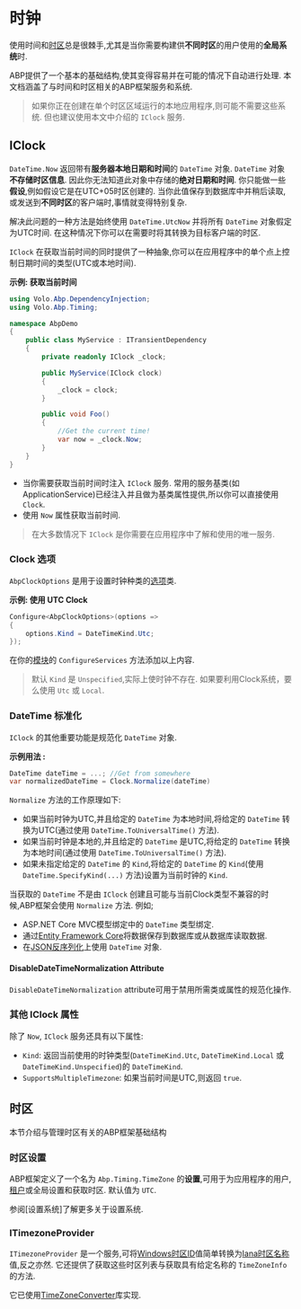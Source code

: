# 时钟

使用时间和[时区](https://en.wikipedia.org/wiki/Time_zone)总是很棘手,尤其是当你需要构建供**不同时区**的用户使用的**全局系统**时.

ABP提供了一个基本的基础结构,使其变得容易并在可能的情况下自动进行处理. 本文档涵盖了与时间和时区相关的ABP框架服务和系统.

> 如果你正在创建在单个时区区域运行的本地应用程序,则可能不需要这些系统. 但也建议使用本文中介绍的 `IClock` 服务.

## IClock

`DateTime.Now` 返回带有**服务器本地日期和时间**的 `DateTime` 对象. `DateTime` 对象**不存储时区信息**. 因此你无法知道此对象中存储的**绝对日期和时间**. 你只能做一些**假设**,例如假设它是在UTC+05时区创建的. 当你此值保存到数据库中并稍后读取,或发送到**不同时区**的客户端时,事情就变得特别复杂.

解决此问题的一种方法是始终使用 `DateTime.UtcNow` 并将所有 `DateTime` 对象假定为UTC时间. 在这种情况下你可以在需要时将其转换为目标客户端的时区.

`IClock` 在获取当前时间的同时提供了一种抽象,你可以在应用程序中的单个点上控制日期时间的类型(UTC或本地时间).

**示例: 获取当前时间**

````csharp
using Volo.Abp.DependencyInjection;
using Volo.Abp.Timing;

namespace AbpDemo
{
    public class MyService : ITransientDependency
    {
        private readonly IClock _clock;

        public MyService(IClock clock)
        {
            _clock = clock;
        }

        public void Foo()
        {
            //Get the current time!
            var now = _clock.Now;
        }
    }
}
````

* 当你需要获取当前时间时注入 `IClock` 服务. 常用的服务基类(如ApplicationService)已经注入并且做为基类属性提供,所以你可以直接使用 `Clock`.
* 使用 `Now` 属性获取当前时间.

> 在大多数情况下 `IClock` 是你需要在应用程序中了解和使用的唯一服务.

### Clock 选项

`AbpClockOptions` 是用于设置时钟种类的[选项](Options.md)类.

**示例: 使用 UTC Clock**

````csharp
Configure<AbpClockOptions>(options =>
{
    options.Kind = DateTimeKind.Utc;
});
````

在你的[模块](Module-Development-Basics.md)的 `ConfigureServices` 方法添加以上内容.

> 默认 `Kind` 是 `Unspecified`,实际上使时钟不存在. 如果要利用Clock系统，要么使用 `Utc` 或 `Local`.

### DateTime 标准化

`IClock` 的其他重要功能是规范化 `DateTime` 对象.

**示例用法 :**

````csharp
DateTime dateTime = ...; //Get from somewhere
var normalizedDateTime = Clock.Normalize(dateTime)
````

`Normalize` 方法的工作原理如下:

* 如果当前时钟为UTC,并且给定的 `DateTime` 为本地时间,将给定的 `DateTime` 转换为UTC(通过使用 `DateTime.ToUniversalTime()` 方法).
* 如果当前时钟是本地的,并且给定的 `DateTime` 是UTC,将给定的 `DateTime` 转换为本地时间(通过使用 `DateTime.ToUniversalTime()` 方法).
* 如果未指定给定的 `DateTime` 的 `Kind`,将给定的 `DateTime` 的 `Kind`(使用 `DateTime.SpecifyKind(...)` 方法)设置为当前时钟的 `Kind`.

当获取的 `DateTime` 不是由 `IClock` 创建且可能与当前Clock类型不兼容的时候,ABP框架会使用 `Normalize` 方法. 例如;

* ASP.NET Core MVC模型绑定中的 `DateTime` 类型绑定.
* 通过[Entity Framework Core](Entity-Framework-Core.md)将数据保存到数据库或从数据库读取数据.
* 在[JSON反序列化](Json.md)上使用 `DateTime` 对象.

#### DisableDateTimeNormalization Attribute

`DisableDateTimeNormalization` attribute可用于禁用所需类或属性的规范化操作.

### 其他 IClock 属性

除了 `Now`, `IClock` 服务还具有以下属性:

* `Kind`: 返回当前使用的时钟类型(`DateTimeKind.Utc`, `DateTimeKind.Local` 或 `DateTimeKind.Unspecified`)的 `DateTimeKind`.
* `SupportsMultipleTimezone`: 如果当前时间是UTC,则返回 `true`.

## 时区

本节介绍与管理时区有关的ABP框架基础结构

### 时区设置

ABP框架定义了一个名为 `Abp.Timing.TimeZone` 的**设置**,可用于为应用程序的用户,[租户](Multi-Tenancy.md)或全局设置和获取时区. 默认值为 `UTC`.

参阅[设置系统]了解更多关于设置系统.

### ITimezoneProvider

`ITimezoneProvider` 是一个服务,可将[Windows时区ID](https://support.microsoft.com/en-us/help/973627/microsoft-time-zone-index-values)值简单转换为[Iana时区名称](https://www.iana.org/time-zones)值,反之亦然. 它还提供了获取这些时区列表与获取具有给定名称的 `TimeZoneInfo` 的方法.

它已使用[TimeZoneConverter](https://github.com/mj1856/TimeZoneConverter)库实现.
